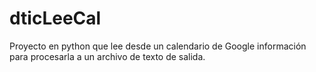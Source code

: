 # dticLeeCal
Proyecto en python que lee desde un calendario de Google información para procesarla a un archivo de texto de salida. 
